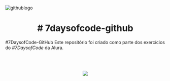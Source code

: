 
![githublogo](https://user-images.githubusercontent.com/13010676/176439709-51eb1a42-c1bf-443f-9d96-2d36f8c19b4a.png)


<h1 align="center"> # 7daysofcode-github </h1>
#7DaysofCode-GitHub
Este repositório foi criado como parte dos exercícios do <em>#7DaysofCode</em> da Alura.
<br><br><br><br>

<p align="center">
<img src="http://img.shields.io/static/v1?label=STATUS&message=EM%20DESENVOLVIMENTO&color=GREEN&style=for-the-badge"/>
</p>
